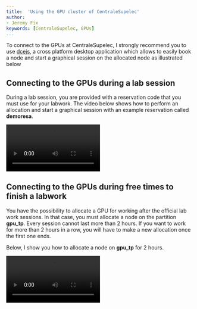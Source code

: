 ```yaml
---
title:  'Using the GPU cluster of CentraleSupelec'
author:
- Jeremy Fix
keywords: [CentraleSupelec, GPUs]
...
```



To connect to the GPUs at CentraleSupelec, I strongly recommend you to use [dcejs](https://github.com/jeremyfix/dcejs), a cross platform desktop application which allows to easily book a node and start a graphical session on the allocated node as illustrated below

## Connecting to the GPUs during a lab session

During a lab session, you are provided with a reservation code that you must use for your labwork. The video below shows how to perform an allocation and start a graphical session with an example reservation called **demoresa**.

<video width="50%" controls autoplay>
  <source src="./data/gpu_resa.mp4" type="video/mp4">
</video>

## Connecting to the GPUs during free times to finish a labwork

You have the possibility to allocate a GPU for working after the official lab work sessions. In that case, you must allocate a node on the partition **gpu_tp**. Every session cannot last more than 2 hours. If you want to work for more than 2 hours in a row, you will have to make a new allocation once the first one ends.

Below, I show you how to allocate a node on **gpu_tp** for 2 hours.

<video width="50%" controls autoplay>
  <source src="./data/tp_dce.mp4" type="video/mp4">
</video>


